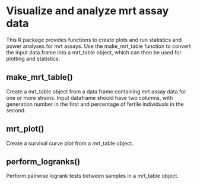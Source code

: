 # Visualize and analyze mrt assay data

This R package provides functions to create plots and run statistics and power analyses for mrt assays. Use the make_mrt_table function to convert the input data.frame into a mrt_table object, which can then be used for plotting and statistics.

## make_mrt_table()
Create a mrt_table object from a data frame containing mrt assay data for one or more strains. Input dataframe should have two columns, with generation number in the first and percentage of fertile individuals in the second. 

## mrt_plot()
Create a survival curve plot from a mrt_table object.

## perform_logranks()
Perform pairwise logrank tests between samples in a mrt_table object.

